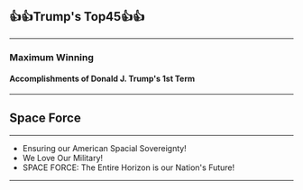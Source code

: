## 👍👍Trump's Top45👍👍
-----

### Maximum Winning

#### Accomplishments of Donald J. Trump's __1st__ Term
-----


## Space Force


-----


  - Ensuring our American Spacial Sovereignty!
  - We Love Our Military!
  - SPACE FORCE: The Entire Horizon is our Nation's Future!

-----